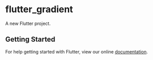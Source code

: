 # flutter_gradient

A new Flutter project.

## Getting Started

For help getting started with Flutter, view our online
[documentation](https://flutter.io/).
